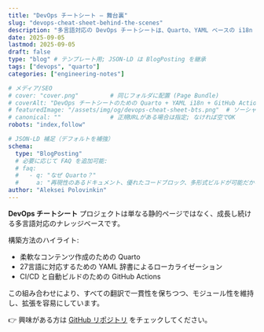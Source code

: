 ```yaml
---
title: "DevOps チートシート — 舞台裏"
slug: "devops-cheat-sheet-behind-the-scenes"
description: "多言語対応の DevOps チートシートは、Quarto、YAML ベースの i18n（27以上の言語）、GitHub Actions CI/CD によって構築されています。"
date: 2025-09-05
lastmod: 2025-09-05
draft: false
type: "blog" # テンプレート用; JSON-LD は BlogPosting を継承
tags: ["devops", "quarto"]
categories: ["engineering-notes"]

# メディア/SEO
# cover: "cover.png"         # 同じフォルダに配置 (Page Bundle)
# coverAlt: "DevOps チートシートのための Quarto + YAML i18n + GitHub Actions パイプライン"
# featuredImage: "/assets/img/og/devops-cheat-sheet-bts.png"  # ソーシャルカード（任意）
# canonical: ""              # 正規URLがある場合は指定; なければ空でOK
robots: "index,follow"

# JSON-LD 補足（デフォルトを補強）
schema:
  type: "BlogPosting"
  # 必要に応じて FAQ を追加可能:
  # faq:
  #   - q: "なぜ Quarto？"
  #     a: "再現性のあるドキュメント、優れたコードブロック、多形式ビルドが可能だからです。"
author: "Aleksei Polovinkin"
---
```


**DevOps チートシート** プロジェクトは単なる静的ページではなく、成長し続ける多言語対応のナレッジベースです。

構築方法のハイライト:

- 柔軟なコンテンツ作成のための Quarto
- 27言語に対応するための YAML 辞書によるローカライゼーション
- CI/CD と自動ビルドのための GitHub Actions

この組み合わせにより、すべての翻訳で一貫性を保ちつつ、モジュール性を維持し、拡張を容易にしています。

👉 興味がある方は [GitHub リポジトリ](https://github.com/Hackitect7/devops-cheat-sheet) をチェックしてください。

